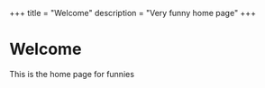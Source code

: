 +++
title = "Welcome"
description = "Very funny home page"
+++

# Welcome

This is the home page for funnies